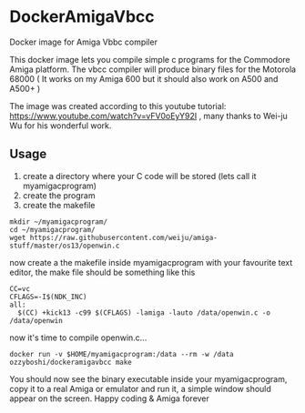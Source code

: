 # DockerAmigaVbcc
Docker image for Amiga Vbbc compiler

This docker image lets you compile simple c programs for the Commodore Amiga platform.
The vbcc compiler will produce binary files for the Motorola 68000 ( It works on my Amiga 600 but it should also work on A500 and A500+ )

The image was created according to this youtube tutorial:  https://www.youtube.com/watch?v=vFV0oEyY92I , many thanks to Wei-ju Wu for his wonderful work.

## Usage
1. create a directory where your C code will be stored (lets call it myamigacprogram)
2. create the program
3. create the makefile

```
mkdir ~/myamigacprogram/
cd ~/myamigacprogram/
wget https://raw.githubusercontent.com/weiju/amiga-stuff/master/os13/openwin.c
```


now create a the makefile inside myamigacprogram with your favourite text editor, the make file should be something like this

```
CC=vc
CFLAGS=-I$(NDK_INC)
all:
  $(CC) +kick13 -c99 $(CFLAGS) -lamiga -lauto /data/openwin.c -o /data/openwin
```
    
now it's time to compile openwin.c...

```
docker run -v $HOME/myamigacprogram:/data --rm -w /data  ozzyboshi/dockeramigavbcc make
```
   
You should now see the binary executable inside your myamigacprogram, copy it to a real Amiga or emulator and run it, a simple window should appear on the screen.
Happy coding & Amiga forever



  
